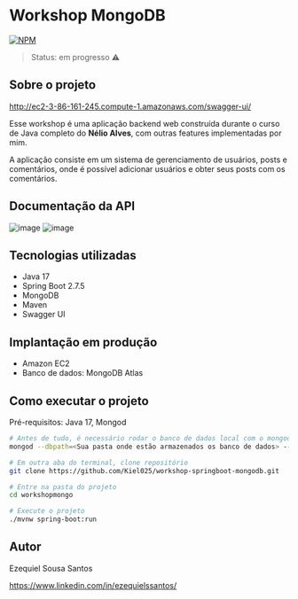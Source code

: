 # Workshop MongoDB
[![NPM](https://img.shields.io/npm/l/react)](https://github.com/Kiel025/workshop-springboot-mongodb/blob/main/LICENCE)

>Status: em progresso ⚠️

## Sobre o projeto

http://ec2-3-86-161-245.compute-1.amazonaws.com/swagger-ui/

Esse workshop é uma aplicação backend web construída durante o curso de Java completo do **Nélio Alves**, com outras features implementadas por mim.

A aplicação consiste em um sistema de gerenciamento de usuários, posts e comentários, onde é possível adicionar usuários e obter seus posts com os comentários.

## Documentação da API

![image](https://user-images.githubusercontent.com/51238981/205514168-340da970-58d7-4539-ac03-06bfbc8fcf97.png)
![image](https://user-images.githubusercontent.com/51238981/205514216-2a246a9a-c3c4-4150-9144-71357285f845.png)

## Tecnologias utilizadas

- Java 17
- Spring Boot 2.7.5
- MongoDB
- Maven
- Swagger UI

## Implantação em produção

- Amazon EC2
- Banco de dados: MongoDB Atlas

## Como executar o projeto

Pré-requisitos: Java 17, Mongod


```bash
# Antes de tudo, é necessário rodar o banco de dados local com o mongod
mongod --dbpath=<Sua pasta onde estão armazenados os banco de dados> --port 27017 | jq

# Em outra aba do terminal, clone repositório
git clone https://github.com/Kiel025/workshop-springboot-mongodb.git

# Entre na pasta do projeto
cd workshopmongo

# Execute o projeto
./mvnw spring-boot:run
```


## Autor

Ezequiel Sousa Santos

https://www.linkedin.com/in/ezequielssantos/
